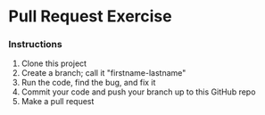 # Pull Request Exercise
### Instructions
1. Clone this project
2. Create a branch; call it "firstname-lastname"
3. Run the code, find the bug, and fix it
4. Commit your code and push your branch up to this GitHub repo
5. Make a pull request
